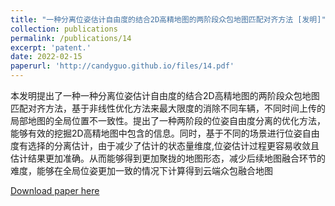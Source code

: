 ```yaml
---
title: "一种分离位姿估计自由度的结合2D高精地图的两阶段众包地图匹配对齐方法 [发明]"
collection: publications
permalink: /publications/14
excerpt: 'patent.'
date: 2022-02-15
paperurl: 'http://candyguo.github.io/files/14.pdf'
---
```

本发明提出了一种一种分离位姿估计自由度的结合2D高精地图的两阶段众包地图匹配对齐方法，基于非线性优化方法来最大限度的消除不同车辆，不同时间上传的局部地图的全局位置不一致性。提出了一种两阶段的位姿自由度分离的优化方法，能够有效的挖掘2D高精地图中包含的信息。同时，基于不同的场景进行位姿自由度有选择的分离估计，由于减少了估计的状态量维度,位姿估计过程更容易收敛且估计结果更加准确。从而能够得到更加聚拢的地图形态，减少后续地图融合环节的难度，能够在全局位姿更加一致的情况下计算得到云端众包融合地图

[Download paper here](https://patents.qizhidao.com/search/detail/27c6068c8470e9fb036fd190d398d1d1?orderColumn=undefined&orderType=undefined&filter=&tab=0&from=advance&businessSource=%E6%9F%A5%E4%B8%93%E5%88%A9-%E6%90%9C%E7%B4%A2%E7%BB%93%E6%9E%9C%E5%88%97%E8%A1%A8-%E6%90%9C%E7%B4%A2%E6%9B%B4%E5%A4%9A&statement=202211373392.7&patentName=%E5%9C%B0%E5%9B%BE%E6%9E%84%E5%BB%BA%E6%96%B9%E6%B3%95%E3%80%81%E8%AE%BE%E5%A4%87%E3%80%81%E8%BD%A6%E8%BE%86%E5%92%8C%E5%AD%98%E5%82%A8%E4%BB%8B%E8%B4%A8&rightSidebar=false&imageSessionKey=&simpleMode=1&sortType=0)